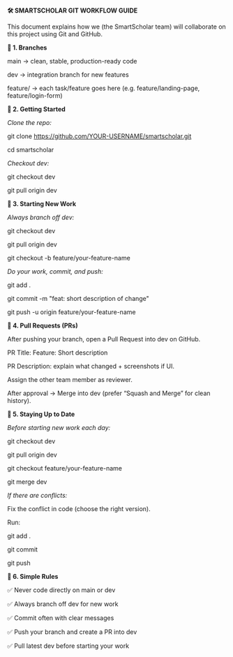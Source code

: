 **🛠️ SMARTSCHOLAR GIT WORKFLOW GUIDE**

This document explains how we (the SmartScholar team) will collaborate on this project using Git and GitHub.

**🔹 1. Branches**

main → clean, stable, production-ready code

dev → integration branch for new features

feature/<name> → each task/feature goes here (e.g. feature/landing-page, feature/login-form)

**🔹 2. Getting Started**

*Clone the repo:*

git clone https://github.com/YOUR-USERNAME/smartscholar.git

cd smartscholar


*Checkout dev:*

git checkout dev

git pull origin dev

**🔹 3. Starting New Work**

*Always branch off dev:*

git checkout dev

git pull origin dev

git checkout -b feature/your-feature-name


*Do your work, commit, and push:*

git add .

git commit -m "feat: short description of change"

git push -u origin feature/your-feature-name

**🔹 4. Pull Requests (PRs)**

After pushing your branch, open a Pull Request into dev on GitHub.

PR Title: Feature: Short description

PR Description: explain what changed + screenshots if UI.

Assign the other team member as reviewer.

After approval → Merge into dev (prefer “Squash and Merge” for clean history).

**🔹 5. Staying Up to Date**

*Before starting new work each day:*

git checkout dev

git pull origin dev

git checkout feature/your-feature-name

git merge dev


*If there are conflicts:*

Fix the conflict in code (choose the right version).

Run:

git add .

git commit

git push

**🔹 6. Simple Rules**

✅ Never code directly on main or dev

✅ Always branch off dev for new work

✅ Commit often with clear messages

✅ Push your branch and create a PR into dev

✅ Pull latest dev before starting your work
